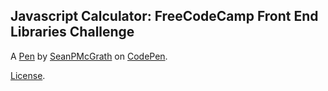 Javascript Calculator: FreeCodeCamp Front End Libraries Challenge
-----------------------------------------------------------------


A [Pen](https://codepen.io/SeanPMcGrath/pen/zbNyBx) by [SeanPMcGrath](https://codepen.io/SeanPMcGrath) on [CodePen](https://codepen.io).

[License](https://codepen.io/SeanPMcGrath/pen/zbNyBx/license).